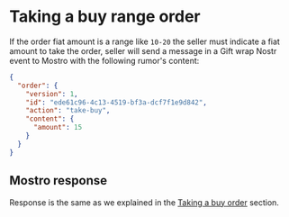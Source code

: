 # Taking a buy range order

If the order fiat amount is a range like `10-20` the seller must indicate a fiat amount to take the order, seller will send a message in a Gift wrap Nostr event to Mostro with the following rumor's content:

```json
{
  "order": {
    "version": 1,
    "id": "ede61c96-4c13-4519-bf3a-dcf7f1e9d842",
    "action": "take-buy",
    "content": {
      "amount": 15
    }
  }
}
```

## Mostro response

Response is the same as we explained in the [Taking a buy order](./take_buy.md) section.
